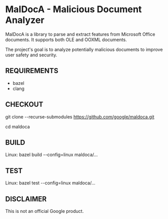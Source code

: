 # MalDocA - Malicious Document Analyzer

MalDocA is a library to parse and extract features from Microsoft Office documents. It supports both OLE and OOXML documents.

The project's goal is to analyze potentially malicious documents to improve user safety and security.

## REQUIREMENTS
- bazel
- clang

## CHECKOUT
git clone --recurse-submodules https://github.com/google/maldoca.git

cd maldoca

## BUILD
Linux: bazel build --config=linux maldoca/...

## TEST
Linux: bazel test --config=linux maldoca/...

## DISCLAIMER
This is not an official Google product.
